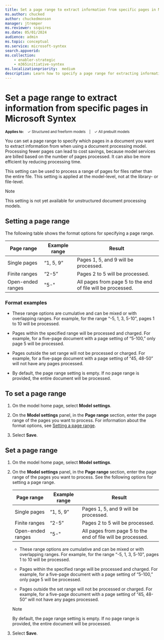 ```yaml
---
title: Set a page range to extract information from specific pages in Microsoft Syntex
ms.author: chucked
author: chuckedmonson
manager: jtremper
ms.reviewer: ssquires
ms.date: 05/01/2024
audience: admin
ms.topic: conceptual
ms.service: microsoft-syntex
search.appverid: 
ms.collection: 
    - enabler-strategic
    - m365initiative-syntex
ms.localizationpriority:  medium
description: Learn how to specify a page range for extracting information from documents in a SharePoint document library with Microsoft Syntex.
---
```


# Set a page range to extract information from specific pages in Microsoft Syntex

<sup>**Applies to:**  &ensp; &#10003; Structured and freeform models &ensp; | &ensp; &#10003; All prebuilt models</sup>

You can set a page range to specify which pages in a document you want to extract information from when using a document processing model. Processing fewer pages can lead to cost savings, because model services are billed based on the number of pages processed. It can also be more efficient by reducing processing time.

This setting can be used to process a range of pages for files rather than the entire file. This setting is applied at the model-level, not at the library- or file-level.

> [!NOTE]
> This setting is not yet available for unstructured document processing models.

## Setting a page range

The following table shows the format options for specifying a page range.

|Page range  |Example range  |Result  |
|---------|---------|---------|
|Single pages    | “1, 5, 9”        | Pages 1, 5, and 9 will be processed.  |
|Finite ranges     | “2-5”       | Pages 2 to 5 will be processed.  |
|Open-ended ranges    | "5-"      | All pages from page 5 to the end of file will be processed.        |

### Format examples

- These range options are cumulative and can be mixed or with overlapping ranges. For example, for the range “-5, 1, 3, 5-10", pages 1 to 10 will be processed.

- Pages within the specified range will be processed and charged. For example, for a five-page document with a page setting of “5-100,” only page 5 will be processed.

- Pages outside the set range will not be processed or charged. For example, for a five-page document with a page setting of “45, 48-50” will not have any pages processed.

- By default, the page range setting is empty. If no page range is provided, the entire document will be processed.

## To set a page range

1. On the model home page, select **Model settings**.

2. On the **Model settings** panel, in the **Page range** section, enter the page range of the pages you want to process. For information about the format options, see [Setting a page range](#setting-a-page-range).

3. Select **Save**.



## Set a page range

1. On the model home page, select **Model settings**.

2. On the **Model settings** panel, in the **Page range** section, enter the page range of the pages you want to process. See the following options for setting a page range.

    |Page range  |Example range  |Result  |
    |---------|---------|---------|
    |Single pages    | “1, 5, 9”        | Pages 1, 5, and 9 will be processed.  |
    |Finite ranges     | “2-5”       | Pages 2 to 5 will be processed.  |
    |Open-ended ranges    | "5-"      | All pages from page 5 to the end of file will be processed.        |

    - These range options are cumulative and can be mixed or with overlapping ranges. For example, for the range “-5, 1, 3, 5-10", pages 1 to 10 will be processed.

    - Pages within the specified range will be processed and charged. For example, for a five-page document with a page setting of “5-100,” only page 5 will be processed.

    - Pages outside the set range will not be processed or charged. For example, for a five-page document with a page setting of “45, 48-50” will not have any pages processed.

    > [!NOTE]
    > By default, the page range setting is empty. If no page range is provided, the entire document will be processed.

3. Select **Save**.
